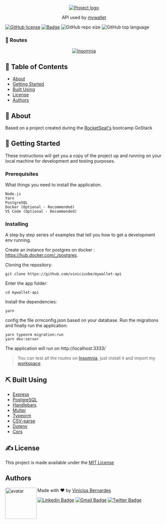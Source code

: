 <p align="center">
  <a href="https://github.com/viniciusbe/mywallet-api/blob/master/.github/images/readme_logo.svg" rel="noopener">
 <img src="https://github.com/viniciusbe/mywallet-api/blob/master/.github/images/readme_logo.svg" alt="Project logo"></a>
</p>


<p align="center">  API used by <a href="https://github.com/viniciusbe/mywallet">mywallet</a>
</p>

[![GitHub license](https://img.shields.io/github/license/viniciusbe/mywallet?color=%2300adb5)](https://github.com/viniciusbe/mywallet-api/blob/master/LICENSE) [![Badge](https://img.shields.io/badge/made%20by-Vin%C3%ADcius%20Bernardes-%2300adb5)](https://github.com/viniciusbe) ![GitHub repo size](https://img.shields.io/github/repo-size/viniciusbe/mywallet-api?color=%2300adb5) ![GitHub top language](https://img.shields.io/github/languages/top/viniciusbe/mywallet-api)
 

### :crescent_moon: Routes

<p align="center">
  <a href="https://github.com/viniciusbe/mywallet-api/blob/master/.github/images/insomnia.png">
    <img src="https://github.com/viniciusbe/mywallet-api/blob/master/.github/images/insomnia.png" alt="Insomnia" /></a>
</p>


## 📝 Table of Contents

- [About](#about)
- [Getting Started](#getting_started)
- [Built Using](#built_using)
- [License](#license)
- [Authors](#authors)

## 🧐 About <a name = "about"></a>

Based on a project created during the [RocketSeat's](https://rocketseat.com.br/) bootcamp GoStack

## 🏁 Getting Started <a name = "getting_started"></a>

These instructions will get you a copy of the project up and running on your local machine for development and testing purposes.

### Prerequisites

What things you need to install the application.

```
Node.js
Yarn
PostgreSQL
Docker (Optional - Recommended)
VS Code (Optional - Recommended)
```

### Installing

A step by step series of examples that tell you how to get a development env running.

Create an instance for postgres on docker : https://hub.docker.com/_/postgres.

Cloning the repository:

```
git clone https://github.com/viniciusbe/mywallet-api
```

Enter the app folder:

```
cd mywallet-api
```

Install the dependencies:
```
yarn
```

config the file ormconfig.json based on your database.
Run the migrations and finally run the application:

```
yarn typeorm migration:run
yarn dev:server
```

The application will run on http://localhost:3333/

> You can test all the routes on [Insomnia](https://insomnia.rest/), just install it and import my [workspace](https://github.com/viniciusbe/mywallet-api/blob/master/.github/mywallet-insomnia.json) 

## ⛏️ Built Using <a name = "built_using"></a>

- [Express](https://expressjs.com/)
- [PostgreSQL](https://www.postgresql.org/)
- [Handlebars](https://handlebarsjs.com/)
- [Multer](https://www.npmjs.com/package/multer)
- [Typeorm](https://typeorm.io/#/)
- [CSV-parse](https://csv.js.org/parse/)
- [Dotenv](https://www.npmjs.com/package/dotenv)
- [Cors](https://www.npmjs.com/package/cors)

## ✍️ License <a name = "license"></a>

This project is made available under the [MIT License](https://github.com/viniciusbe/mywallet-api/blob/master/LICENSE)

## Authors <a name = "license"></a> <a name="authors"></a>

<a href="https://github.com/viniciusbe">
  
 <img align="left" width="100" height="100" src="https://avatars.githubusercontent.com/u/61849613?s=460&u=246f8dbe8afcc6dec5999d2a6243121bcd4922be&v=4" alt="avatar"/>

</a>

Made with ❤ by [Vinícius Bernardes](https://github.com/viniciusbe)

[![Linkedin Badge](https://img.shields.io/badge/-LinkedIn-blue?style=flat-square&logo=Linkedin&logoColor=white)](https://www.linkedin.com/in/vinicius-bernardes-santos/)
[![Gmail Badge](https://img.shields.io/badge/-vinicius@vibesa.online-d14836?style=flat-square&logo=Gmail&logoColor=white)](mailto:vinicius@vibesa.online)
[![Twitter Badge](https://img.shields.io/twitter/url?label=Twitter&style=social&url=https%3A%2F%2Ftwitter.com%2FViniciusbern7)](https://twitter.com/Viniciusbern7)
